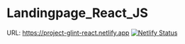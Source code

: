 # Landingpage_React_JS

URL:
https://project-glint-react.netlify.app
[![Netlify Status](https://api.netlify.com/api/v1/badges/3115eb0b-53b5-47f0-94ce-cb68f58f616f/deploy-status)](https://app.netlify.com/sites/project-glint-react/deploys)
